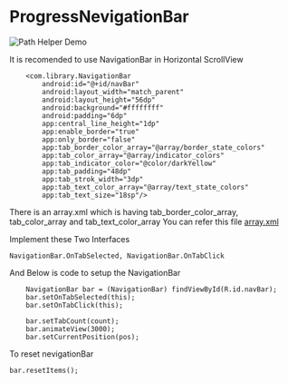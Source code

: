 # ProgressNevigationBar

![Path Helper Demo](http://f.cl.ly/items/3C121F3E0P0A2o092I0w/output_optimized.gif)

It is recomended to use NavigationBar in Horizontal ScrollView

		<com.library.NavigationBar
			android:id="@+id/navBar"
			android:layout_width="match_parent"
			android:layout_height="56dp"
			android:background="#ffffffff"
			android:padding="6dp"
			app:central_line_height="1dp"
			app:enable_border="true"
			app:only_border="false"
			app:tab_border_color_array="@array/border_state_colors"
			app:tab_color_array="@array/indicator_colors"
			app:tab_indicator_color="@color/darkYellow"
			app:tab_padding="48dp"
			app:tab_strok_width="3dp"
			app:tab_text_color_array="@array/text_state_colors"
			app:tab_text_size="18sp"/>

There is an array.xml which is having tab_border_color_array, tab_color_array and tab_text_color_array
You can refer this file [array.xml](https://github.com/ashutiwari4/ProgressNevigationBar/blob/master/app/src/main/res/values/array.xml)

Implement these Two Interfaces

	NavigationBar.OnTabSelected, NavigationBar.OnTabClick

And Below is code to setup the NavigationBar

     	NavigationBar bar = (NavigationBar) findViewById(R.id.navBar);
        bar.setOnTabSelected(this);
        bar.setOnTabClick(this);
	
		bar.setTabCount(count);
        bar.animateView(3000);
        bar.setCurrentPosition(pos);

To reset nevigationBar 

	bar.resetItems();

